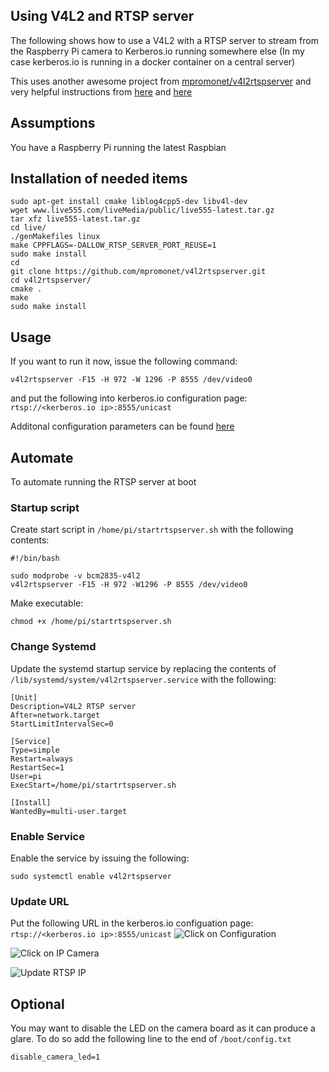 ## Using V4L2 and RTSP server
The following shows how to use a V4L2 with a RTSP server to stream from the Raspberry Pi camera to Kerberos.io running somewhere else (In my case kerberos.io is running in a docker container on a central server)

This uses another awesome project from [mpromonet/v4l2rtspserver](https://github.com/mpromonet/v4l2rtspserver) and very helpful instructions from [here](http://c.wensheng.org/2017/05/18/stream-from-raspberrypi) and [here](https://github.com/mpromonet/v4l2rtspserver/issues/97#issuecomment-388908430)

## Assumptions
You have a Raspberry Pi running the latest Raspbian

## Installation of needed items
```
sudo apt-get install cmake liblog4cpp5-dev libv4l-dev
wget www.live555.com/liveMedia/public/live555-latest.tar.gz
tar xfz live555-latest.tar.gz
cd live/
./genMakefiles linux
make CPPFLAGS=-DALLOW_RTSP_SERVER_PORT_REUSE=1
sudo make install
cd
git clone https://github.com/mpromonet/v4l2rtspserver.git
cd v4l2rtspserver/
cmake .
make
sudo make install
```

## Usage
If you want to run it now, issue the following command:
```
v4l2rtspserver -F15 -H 972 -W 1296 -P 8555 /dev/video0
```
and put the following into kerberos.io configuration page:
`rtsp://<kerberos.io ip>:8555/unicast`

Additonal configuration parameters can be found [here](https://github.com/mpromonet/v4l2rtspserver)

## Automate
To automate running the RTSP server at boot

### Startup script
Create start script in `/home/pi/startrtspserver.sh` with the following contents:
```
#!/bin/bash

sudo modprobe -v bcm2835-v4l2
v4l2rtspserver -F15 -H 972 -W1296 -P 8555 /dev/video0
```
Make executable:
```
chmod +x /home/pi/startrtspserver.sh
```

### Change Systemd
Update the systemd startup service by replacing the contents of `/lib/systemd/system/v4l2rtspserver.service` with the following:
```
[Unit]
Description=V4L2 RTSP server
After=network.target
StartLimitIntervalSec=0

[Service]
Type=simple
Restart=always
RestartSec=1
User=pi
ExecStart=/home/pi/startrtspserver.sh

[Install]
WantedBy=multi-user.target
```


### Enable Service
Enable the service by issuing the following:
```
sudo systemctl enable v4l2rtspserver
```

### Update URL
Put the following URL in the kerberos.io configuation page:
`rtsp://<kerberos.io ip>:8555/unicast`
![Click on Configuration](https://i.imgur.com/zh8niaF.png)

![Click on IP Camera](https://i.imgur.com/ESsP5HQ.png)

![Update RTSP IP](https://i.imgur.com/imTz99A.png)

## Optional
You may want to disable the LED on the camera board as it can produce a glare. To do so add the following line to the end of `/boot/config.txt`
```
disable_camera_led=1
```
